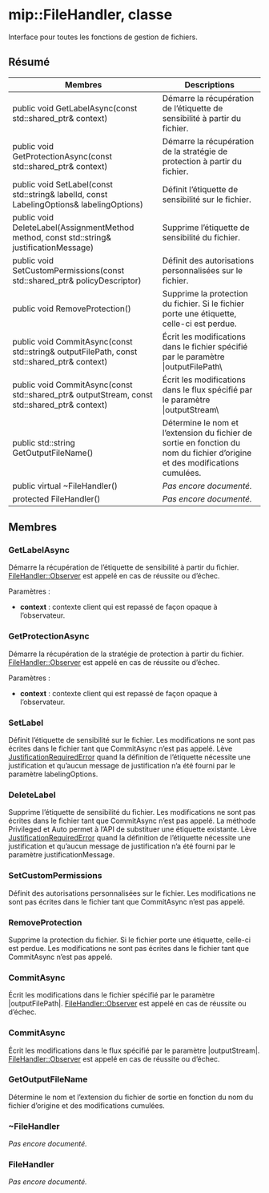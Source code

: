 # <a name="class-mipfilehandler"></a>mip::FileHandler, classe 
Interface pour toutes les fonctions de gestion de fichiers.
  
## <a name="summary"></a>Résumé
 Membres                        | Descriptions                                
--------------------------------|---------------------------------------------
public void GetLabelAsync(const std::shared_ptr<void>& context)  |  Démarre la récupération de l’étiquette de sensibilité à partir du fichier.
public void GetProtectionAsync(const std::shared_ptr<void>& context)  |  Démarre la récupération de la stratégie de protection à partir du fichier.
 public void SetLabel(const std::string& labelId, const LabelingOptions& labelingOptions)  |  Définit l’étiquette de sensibilité sur le fichier.
 public void DeleteLabel(AssignmentMethod method, const std::string& justificationMessage)  |  Supprime l’étiquette de sensibilité du fichier.
public void SetCustomPermissions(const std::shared_ptr<PolicyDescriptor>& policyDescriptor)  |  Définit des autorisations personnalisées sur le fichier.
 public void RemoveProtection()  |  Supprime la protection du fichier. Si le fichier porte une étiquette, celle-ci est perdue.
public void CommitAsync(const std::string& outputFilePath, const std::shared_ptr<void>& context) | Écrit les modifications dans le fichier spécifié par le paramètre \|outputFilePath\ |  .
public void CommitAsync(const std::shared_ptr<Stream>& outputStream, const std::shared_ptr<void>& context) | Écrit les modifications dans le flux spécifié par le paramètre \|outputStream\ |  .
 public std::string GetOutputFileName()  |  Détermine le nom et l’extension du fichier de sortie en fonction du nom du fichier d’origine et des modifications cumulées.
 public virtual ~FileHandler()  | _Pas encore documenté._
 protected FileHandler()  | _Pas encore documenté._
  
## <a name="members"></a>Membres
  
### <a name="getlabelasync"></a>GetLabelAsync
Démarre la récupération de l’étiquette de sensibilité à partir du fichier.
[FileHandler::Observer](class_mip_filehandler_observer.md) est appelé en cas de réussite ou d’échec.

Paramètres :  
* **context** : contexte client qui est repassé de façon opaque à l’observateur.


  
### <a name="getprotectionasync"></a>GetProtectionAsync
Démarre la récupération de la stratégie de protection à partir du fichier.
[FileHandler::Observer](class_mip_filehandler_observer.md) est appelé en cas de réussite ou d’échec.

Paramètres :  
* **context** : contexte client qui est repassé de façon opaque à l’observateur.


  
### <a name="setlabel"></a>SetLabel
Définit l’étiquette de sensibilité sur le fichier.
Les modifications ne sont pas écrites dans le fichier tant que CommitAsync n’est pas appelé.
Lève [JustificationRequiredError](class_mip_justificationrequirederror.md) quand la définition de l’étiquette nécessite une justification et qu’aucun message de justification n’a été fourni par le paramètre labelingOptions.
  
### <a name="deletelabel"></a>DeleteLabel
Supprime l’étiquette de sensibilité du fichier.
Les modifications ne sont pas écrites dans le fichier tant que CommitAsync n’est pas appelé. La méthode Privileged et Auto permet à l’API de substituer une étiquette existante. Lève [JustificationRequiredError](class_mip_justificationrequirederror.md) quand la définition de l’étiquette nécessite une justification et qu’aucun message de justification n’a été fourni par le paramètre justificationMessage.
  
### <a name="setcustompermissions"></a>SetCustomPermissions
Définit des autorisations personnalisées sur le fichier.
Les modifications ne sont pas écrites dans le fichier tant que CommitAsync n’est pas appelé.
  
### <a name="removeprotection"></a>RemoveProtection
Supprime la protection du fichier. Si le fichier porte une étiquette, celle-ci est perdue.
Les modifications ne sont pas écrites dans le fichier tant que CommitAsync n’est pas appelé.
  
### <a name="commitasync"></a>CommitAsync
Écrit les modifications dans le fichier spécifié par le paramètre |outputFilePath|.
[FileHandler::Observer](class_mip_filehandler_observer.md) est appelé en cas de réussite ou d’échec.
  
### <a name="commitasync"></a>CommitAsync
Écrit les modifications dans le flux spécifié par le paramètre |outputStream|.
[FileHandler::Observer](class_mip_filehandler_observer.md) est appelé en cas de réussite ou d’échec.
  
### <a name="getoutputfilename"></a>GetOutputFileName
Détermine le nom et l’extension du fichier de sortie en fonction du nom du fichier d’origine et des modifications cumulées.
  
### <a name="filehandler"></a>~FileHandler
_Pas encore documenté._

  
### <a name="filehandler"></a>FileHandler
_Pas encore documenté._
